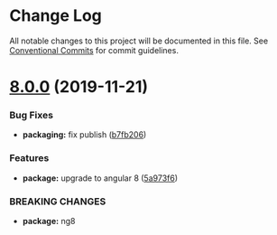 # Change Log

All notable changes to this project will be documented in this file.
See [Conventional Commits](https://conventionalcommits.org) for commit guidelines.

# [8.0.0](https://github.com/fulls1z3/ngx-auth/compare/v6.0.0-rc.1...v8.0.0) (2019-11-21)


### Bug Fixes

* **packaging:** fix publish ([b7fb206](https://github.com/fulls1z3/ngx-auth/commit/b7fb20686ca63859ec84e0b39ee60df71e733e9b))


### Features

* **package:** upgrade to angular 8 ([5a973f6](https://github.com/fulls1z3/ngx-auth/commit/5a973f66e49aec265002f60b9cb6c39441d8884c))


### BREAKING CHANGES

* **package:** ng8
